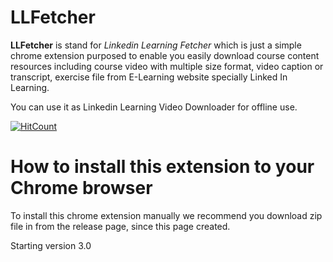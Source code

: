 # **LLFetcher**
**LLFetcher** is stand for *Linkedin Learning Fetcher* which is just a simple chrome extension purposed to enable you easily download course content resources including course video with multiple size format, video caption or transcript, exercise file from E-Learning website specially Linked In Learning.

You can use it as Linkedin Learning Video Downloader for offline use.

  [![HitCount](https://hits.dwyl.com/cristminix/LLFetcher.svg?style=flat)](http://hits.dwyl.com/cristminix/LLFetcher)


# **How to install this extension to your Chrome browser**
To install this chrome extension manually we recommend you download zip file in from the release page, since this page created.

Starting version 3.0


